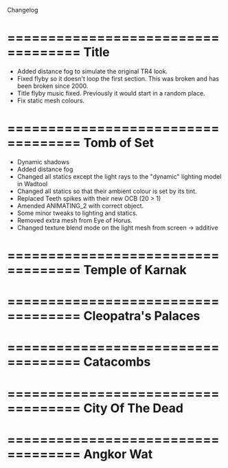 Changelog

===================================
Title
===================================
* Added distance fog to simulate the original TR4 look.
* Fixed flyby so it doesn't loop the first section. This was broken and has been broken since 2000.
* Title flyby music fixed. Previously it would start in a random place.
* Fix static mesh colours.

===================================
Tomb of Set
===================================
* Dynamic shadows
* Added distance fog
* Changed all statics except the light rays to the "dynamic" lighting model in Wadtool
* Changed all statics so that their ambient colour is set by its tint.
* Replaced Teeth spikes with their new OCB (20 > 1)
* Amended ANIMATING_2 with correct object.
* Some minor tweaks to lighting and statics.
* Removed extra mesh from Eye of Horus.
* Changed texture blend mode on the light mesh from screen -> additive

===================================
Temple of Karnak
===================================


===================================
Cleopatra's Palaces
===================================


===================================
Catacombs
===================================


===================================
City Of The Dead
===================================


===================================
Angkor Wat
===================================